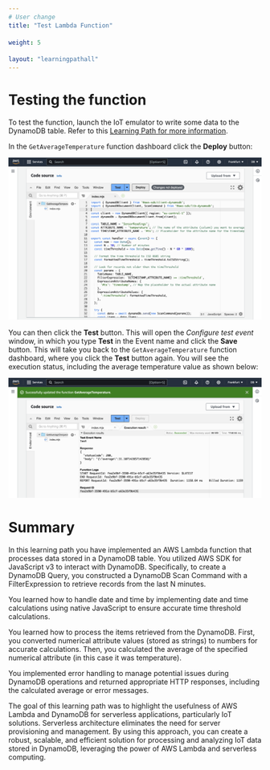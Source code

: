 ```yaml
---
# User change
title: "Test Lambda Function"

weight: 5

layout: "learningpathall"
---
```


# Testing the function
To test the function, launch the IoT emulator to write some data to the DynamoDB table. Refer to this [Learning Path for more information](/learning-paths/laptops-and-desktops/win_aws_iot_dynamodb).

In the `GetAverageTemperature` function dashboard click the **Deploy** button:

![fig5](Figures/05.png)

You can then click the **Test** button. This will open the *Configure test event* window, in which you type **Test** in the Event name and click the **Save** button. This will take you back to the `GetAverageTemperature` function dashboard, where you click the **Test** button again. You will see the execution status, including the average temperature value as shown below:

![fig6](Figures/06.png)

# Summary
In this learning path you have implemented an AWS Lambda function that processes data stored in a DynamoDB table. You utilized AWS SDK for JavaScript v3 to interact with DynamoDB. Specifically, to create a DynamoDB Query, you constructed a DynamoDB Scan Command with a FilterExpression to retrieve records from the last N minutes. 

You learned how to handle date and time by implementing date and time calculations using native JavaScript to ensure accurate time threshold calculations. 

You learned how to process the items retrieved from the DynamoDB. First, you converted numerical attribute values (stored as strings) to numbers for accurate calculations. Then, you calculated the average of the specified numerical attribute (in this case it was temperature).

You implemented error handling to manage potential issues during DynamoDB operations and returned appropriate HTTP responses, including the calculated average or error messages.

The goal of this learning path was to highlight the usefulness of AWS Lambda and DynamoDB for serverless applications, particularly IoT solutions. Serverless architecture eliminates the need for server provisioning and management. By using this approach, you can create a robust, scalable, and efficient solution for processing and analyzing IoT data stored in DynamoDB, leveraging the power of AWS Lambda and serverless computing.
